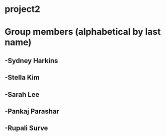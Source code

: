 # project2

# Group members (alphabetical by last name)
  ## -Sydney Harkins
  ## -Stella Kim
  ## -Sarah Lee
  ## -Pankaj Parashar
  ## -Rupali Surve


